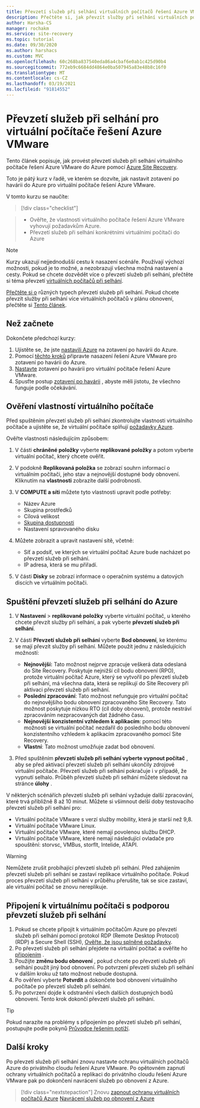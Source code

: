 ```yaml
---
title: Převzetí služeb při selhání virtuálních počítačů řešení Azure VMware do Azure pomocí Site Recovery
description: Přečtěte si, jak převzít služby při selhání virtuálních počítačů řešení Azure VMware do Azure v Azure Site Recovery
author: Harsha-CS
manager: rochakm
ms.service: site-recovery
ms.topic: tutorial
ms.date: 09/30/2020
ms.author: harshacs
ms.custom: MVC
ms.openlocfilehash: 60c268ba837540eda86a4cbaf6e0ab1c425d90b4
ms.sourcegitcommit: 772eb9c6684dd4864e0ba507945a83e48b8c16f0
ms.translationtype: MT
ms.contentlocale: cs-CZ
ms.lasthandoff: 03/19/2021
ms.locfileid: "91814552"
---
```

# <a name="fail-over--azure-vmware-solution-vms"></a>Převzetí služeb při selhání pro virtuální počítače řešení Azure VMware

Tento článek popisuje, jak provést převzetí služeb při selhání virtuálního počítače řešení Azure VMware do Azure pomocí [Azure Site Recovery](site-recovery-overview.md).

Toto je pátý kurz v řadě, ve kterém se dozvíte, jak nastavit zotavení po havárii do Azure pro virtuální počítače řešení Azure VMware.

V tomto kurzu se naučíte:

> [!div class="checklist"]

> * Ověřte, že vlastnosti virtuálního počítače řešení Azure VMware vyhovují požadavkům Azure.
> * Převzetí služeb při selhání konkrétními virtuálními počítači do Azure

> [!NOTE]
> Kurzy ukazují nejjednodušší cestu k nasazení scénáře. Používají výchozí možnosti, pokud je to možné, a nezobrazují všechna možná nastavení a cesty. Pokud se chcete dozvědět více o převzetí služeb při selhání, přečtěte si téma převzetí [virtuálních počítačů při selhání](site-recovery-failover.md).

[Přečtěte si o](failover-failback-overview.md#types-of-failover) různých typech převzetí služeb při selhání. Pokud chcete převzít služby při selhání více virtuálních počítačů v plánu obnovení, přečtěte si [Tento článek](site-recovery-failover.md).

## <a name="before-you-start"></a>Než začnete

Dokončete předchozí kurzy:

1. Ujistěte se, že jste [nastavili Azure](avs-tutorial-prepare-azure.md) na zotavení po havárii do Azure.
2. Pomocí [těchto kroků](avs-tutorial-prepare-avs.md) připravte nasazení řešení Azure VMware pro zotavení po havárii do Azure.
3. [Nastavte](avs-tutorial-replication.md) zotavení po havárii pro virtuální počítače řešení Azure VMware.
4. Spusťte postup [zotavení po havárii](avs-tutorial-dr-drill-azure.md) , abyste měli jistotu, že všechno funguje podle očekávání.

## <a name="verify-vm-properties"></a>Ověření vlastností virtuálního počítače

Před spuštěním převzetí služeb při selhání zkontrolujte vlastnosti virtuálního počítače a ujistěte se, že virtuální počítače splňují [požadavky Azure](vmware-physical-azure-support-matrix.md#replicated-machines).

Ověřte vlastnosti následujícím způsobem:

1. V části **chráněné položky** vyberte **replikované položky** a potom vyberte virtuální počítač, který chcete ověřit.

2. V podokně **Replikovaná položka** se zobrazí souhrn informací o virtuálním počítači, jeho stav a nejnovější dostupné body obnovení. Kliknutím na **vlastnosti** zobrazíte další podrobnosti.

3. V **COMPUTE a síti** můžete tyto vlastnosti upravit podle potřeby:
    * Název Azure
    * Skupina prostředků
    * Cílová velikost
    * [Skupina dostupnosti](../virtual-machines/windows/tutorial-availability-sets.md)
    * Nastavení spravovaného disku

4. Můžete zobrazit a upravit nastavení sítě, včetně:

    * Síť a podsíť, ve kterých se virtuální počítač Azure bude nacházet po převzetí služeb při selhání.
    * IP adresa, která se mu přiřadí.

5. V části **Disky** se zobrazí informace o operačním systému a datových discích ve virtuálním počítači.

## <a name="run-a-failover-to-azure"></a>Spuštění převzetí služeb při selhání do Azure

1. V **Nastavení**  >  **replikované položky** vyberte virtuální počítač, u kterého chcete převzít služby při selhání, a pak vyberte **převzetí služeb při selhání**.
2. V části **Převzetí služeb při selhání** vyberte **Bod obnovení**, ke kterému se mají převzít služby při selhání. Můžete použít jednu z následujících možností:
   * **Nejnovější:** Tato možnost nejprve zpracuje veškerá data odeslaná do Site Recovery. Poskytuje nejnižší cíl bodu obnovení (RPO), protože virtuální počítač Azure, který se vytvořil po převzetí služeb při selhání, má všechna data, která se replikují do Site Recovery při aktivaci převzetí služeb při selhání.
   * **Poslední zpracování**: Tato možnost nefunguje pro virtuální počítač do nejnovějšího bodu obnovení zpracovaného Site Recovery. Tato možnost poskytuje nízkou RTO (cíl doby obnovení), protože nestráví zpracováním nezpracovaných dat žádného času.
   * **Nejnovější konzistentní vzhledem k aplikacím**: pomocí této možnosti se virtuální počítač nezdařil do posledního bodu obnovení konzistentního vzhledem k aplikacím zpracovaného pomocí Site Recovery.
   * **Vlastní**: Tato možnost umožňuje zadat bod obnovení.

3. Před spuštěním **převzetí služeb při selhání vyberte vypnout počítač** , aby se před aktivací převzetí služeb při selhání ukončily zdrojové virtuální počítače. Převzetí služeb při selhání pokračuje i v případě, že vypnutí selhalo. Průběh převzetí služeb při selhání můžete sledovat na stránce **úlohy** .

V některých scénářích převzetí služeb při selhání vyžaduje další zpracování, které trvá přibližně 8 až 10 minut. Můžete si všimnout delší doby testovacího převzetí služeb při selhání pro:

* Virtuální počítače VMware s verzí služby mobility, která je starší než 9,8.
* Virtuální počítače VMware Linux.
* Virtuální počítače VMware, které nemají povolenou službu DHCP.
* Virtuální počítače VMware, které nemají následující ovladače pro spouštění: storvsc, VMBus, storflt, Intelide, ATAPI.

> [!WARNING]
> Nemůžete zrušit probíhající převzetí služeb při selhání. Před zahájením převzetí služeb při selhání se zastaví replikace virtuálního počítače. Pokud proces převzetí služeb při selhání v průběhu přerušíte, tak se sice zastaví, ale virtuální počítač se znovu nereplikuje.

## <a name="connect-to-failed-over-vm"></a>Připojení k virtuálnímu počítači s podporou převzetí služeb při selhání

1. Pokud se chcete připojit k virtuálním počítačům Azure po převzetí služeb při selhání pomocí protokol RDP (Remote Desktop Protocol) (RDP) a Secure Shell (SSH), [Ověřte, že jsou splněné požadavky](failover-failback-overview.md#connect-to-azure-after-failover).
2. Po převzetí služeb při selhání přejdete na virtuální počítač a ověříte ho [připojením](../virtual-machines/windows/connect-logon.md) .
3. Použijte **změnu bodu obnovení** , pokud chcete po převzetí služeb při selhání použít jiný bod obnovení. Po potvrzení převzetí služeb při selhání v dalším kroku už tato možnost nebude dostupná.
4. Po ověření vyberte **Potvrdit** a dokončete bod obnovení virtuálního počítače po převzetí služeb při selhání.
5. Po potvrzení dojde k odstranění všech dalších dostupných bodů obnovení. Tento krok dokončí převzetí služeb při selhání.

>[!TIP]
> Pokud narazíte na problémy s připojením po převzetí služeb při selhání, postupujte podle pokynů [Průvodce řešením potíží](site-recovery-failover-to-azure-troubleshoot.md).

## <a name="next-steps"></a>Další kroky

Po převzetí služeb při selhání znovu nastavte ochranu virtuálních počítačů Azure do privátního cloudu řešení Azure VMware. Po opětovném zapnutí ochrany virtuálních počítačů a replikaci do privátního cloudu řešení Azure VMware pak po dokončení navrácení služeb po obnovení z Azure.


> [!div class="nextstepaction"]
> Znovu [zapnout ochranu virtuálních počítačů Azure](avs-tutorial-reprotect.md) 
>  [Navrácení služeb po obnovení z Azure](avs-tutorial-failback.md)
